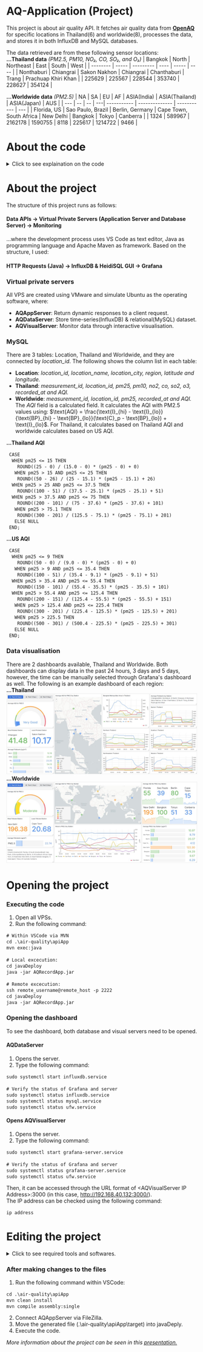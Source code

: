 # AQ-Application (Project)
This project is about air quality API. It fetches air quality data from __[OpenAQ](https://openaq.org/)__ for specific locations in Thailand(6) and worldwide(8), processes the data, and stores it in both InfluxDB and MySQL databases.

The data retrieved are from these following sensor locations: <br>
__...Thailand data__ _(PM2.5, PM10, NO₂, CO, SO₂, and O₃)_
| Bangkok  | North | Northeast | East | South | West | 
| -------- | ----- | --------- | ---- | ----- | ---- |
| Nonthaburi | Chiangrai | Sakon Nakhon | Chiangrai | Chanthaburi | Trang | Prachuap Khiri Khan |
| 225629 | 225567 | 228544 | 353740 | 228627 | 354124 |

__...Worldwide data__ _(PM2.5)_
| NA  | SA | EU | AF | ASIA(India) | ASIA(Thailand) | ASIA(Japan) | AUS | 
| --- | -- | -- | ---| ----------- | -------------- | ----------- | --- |
| Florida, US | Sao Paulo, Brazil | Berlin, Germany | Cape Town, South Africa | New Delhi | Bangkok | Tokyo | Canberra |
| 1324 | 589967 | 2162178 | 1590755 | 8118 | 225617 | 1214722 | 9466 |

# About the code
<details>
  <summary>Click to see explaination on the code</summary>
  
  ### Main code:
  #### 1. Initialisation <br>
  The _App_ class contains the main logic and _i_ tracks the number of time the code executes.
  ```
  public class App {
    public static void main(String[] args) {
        int i = 1; // Execution count
        String apiKey = "";
        // ------ HTTP Client Initialisation ------
        HttpClient client = HttpClient.newHttpClient();
  ```
  #### 2. Location parameters <br>
  The arrays contain the location ids and names according to OpenAQ's data (mentioned in the section above).
  ```
  int[] THlocationIds = {225629, 225567, 228544, 353740, 228627, 354124}; // Sensor IDs
  String[] THlocationNames = {"Bangkok", "North", "Northeast", "East", "South", "West"};
  
  int[] locationIds = {1324, 589967, 2162178, 1590755, 8118, 225617, 1214722, 9466};
  String[] locationNames = {"North America", "South America", "Europe", "Africa", "Asia(India)", "Asia(Thailand)", "Asia(Japan)", "Australia"};
  ```
  #### 3. Fetching data <br>
  The _while_ loop continuously fetch data at regular intervals (see 'duration' section). The _locationValues_ method is called for each location and set _true_ if Thailand, _false_ if worldwide.
  ```
  while (true) {
    for (int j = 0; j < THlocationIds.length; j++) {
        locationValues(THlocationIds[j], THlocationNames[j], client, apiKey, true);
    }

    for (int j = 0; j < locationIds.length; j++) {
        locationValues(locationIds[j], locationNames[j], client, apiKey, false);
    }
  ```
  The _locationValues_ method builds and sends an HTTP GET request by combining the location_id in the location parameter with the GET default request (/v3/locations/{locations_id}/sensors). Then, repeat the process with a delay of 60 seconds after each location is called.
  ```
  public static void locationValues(...) {
    String urlStr = "https://api.openaq.org/v3/locations/" + locationId + "/sensors";

    HttpRequest request = HttpRequest.newBuilder()
        .GET()
        .header("Content-Type", "application/json")
        .uri(URI.create(urlStr))
        .build();

    HttpResponse<String> response = client.send(request, BodyHandlers.ofString());
    ...
    Thread.sleep(60000)
  ```
  If the response is successful (200), then it processes JSON data to extract values. As the main JSONArray is 'result', it loops through the _results.length_ to find the _parameter_id_ and retrieve its _value_ within _latest_ JSONObject. It also retrieve the _latitude_ and _longitude_. Then, store those values into initialised values; store _PM2.5_ to all locations then _PM10, NO₂, CO, SO₂, and O₃_ values to location in Thailand only (when _getAllValue_ is true). The unit of concentrations are also converted using: $`\text{µg/m³} = ppb\times\frac{\text{molar mass of gas}}{\text{molar volume at STP}}`$.
  ```
  if (response.statusCode() == 200) {
    JSONObject jsonObject = new JSONObject(response.body());
    JSONArray results = jsonObject.getJSONArray("results");

  for (int k = 0; k < results.length(); k++) {
      // Find latest values and time, based on paramter IDs
      JSONObject sensor = results.getJSONObject(k);
      int parameterId = sensor.getJSONObject("parameter").getInt("id");
      JSONObject latestData = sensor.getJSONObject("latest");
      float latestValue = latestData.getFloat("value");
  
      // Find latitude and longitude from 'coordinates'
      JSONObject coordinates = latestData.getJSONObject("coordinates");
      latitude = coordinates.getFloat("latitude");
      longitude = coordinates.getFloat("longitude");
  
      // Store the latest data
      if (parameterId == 2) { // Store only pm2.5 values first
          pm25 = latestValue;
      }
      
      if (getAllValues == true) { // And if its all values
          switch (parameterId) {  // Rule switch
              case 1 -> pm10 = latestValue;
              case 7 -> no2 = ((latestValue*1000) * (no2Weight/divisor));
              case 8 -> co = ((latestValue*1000) * (coWeight/divisor));
              case 9 -> so2 = ((latestValue*1000) * (so2Weight/divisor));
              case 10 -> o3 = ((latestValue*1000) * (o3Weight/divisor));
          }
      }
  }
  ```
  #### 4. Duration <br>
  As most of the data source updates every hour, the code is programmed the fetch data every hour. However, due to internal server error (500), we have to send API request at a slower rate, with a delay of 60 seconds. As it takes around 14 minutes to retrieve all data, _LocalDateTime_ function is used for the duration of the nearest hour instead.
  ```
  LocalDateTime nextHour = currentTime.plusHours(1).withMinute(0).withSecond(0).withNano(0);
  Duration delayDuration = Duration.between(LocalDateTime.now(ZoneId.of("Asia/Bangkok")), nextHour);
  long delay = delayDuration.toMillis();
  
  System.out.println("Delaying until next hour...");
  try {
      Thread.sleep(delay);
  } catch (Exception err3) {
      System.out.println(err3.toString());
      Thread.currentThread().interrupt();
  }
  ```
  #### 5. Printing:
  Print the values depending on the _locationValues_.
  ```
  if (getAllValues) {
      System.out.println(locationName + ": [PM2.5: " + String.format("%.2f", pm25) + " µg/m3, " +
          "PM10: " + String.format("%.2f", pm10) + " µg/m3, " +
          "NO2: " + String.format("%.4f", no2) + " µg/m3, " +
          "CO: " + String.format("%.4f", co) + " µg/m3, " +
          "SO2: " + String.format("%.4f", so2) + " µg/m3, " +
          "O3: " + String.format("%.4f", o3) + " µg/m3]");
  } else {
      System.out.println(locationName + ": [PM2.5: " + String.format("%.2f", pm25) + " µg/m3]");
  }
  ```
  #### 6. Error handling:
  Waits and retry if there is an error when the API call.
  ```
  } catch (Exception err) {
      System.out.println("Location data error: " + locationName + ", " + err);
      System.out.println("Retrying...");
      try {
          Thread.sleep(60000);
      } catch (Exception err2) {
          System.out.println(err2.toString());
      }
  }
  ```

  ### InfluxDB code:
  #### 1. Initialisation:
  ```
  String token = ""; 
  String bucket = "";
  String org = "";
  InfluxDBClient influxDBClient = InfluxDBClientFactory.create("", token.toCharArray());
  WriteApiBlocking writeApi = influxDBClient.getWriteApiBlocking();
  ```
  #### 2. Storage:
  For each location, the air quality data is stored in InfluxDB as a point measurement tagged with location. Store _PM2.5_ values in all locations, and _PM10, NO₂, CO, SO₂, and O₃_ values if the _locationValues_ is true.
  ```
  Point point = Point.measurement("air_quality")
  .addTag("location", locationName)
  .addField("pm25", pm25);

  if (getAllValues) {
      point.addField("pm10", pm10)
          .addField("no2", no2)
          .addField("co", co)
          .addField("so2", so2)
          .addField("o3", o3);
  }
  writeApi.writePoint(bucket, org, point);
  ```
  
  ### MySQL code:
  #### 1. Initialisation
  ```
  String sqlURL = "";
  String username = "";
  String password = "";
  ```
  #### 2. Storage:
  For each location, the air quality data is stored depending on the _locationValues_, in MySQL as the column and in either Thailand or worldwide table.
  ```
  Statement stm = connect.createStatement();

  if (getAllValues) {
  // Insert into the Thailand table
  sqlstm = String.format(
      "INSERT INTO Thailand (location_id, pm25, pm10, no2, co, so2, o3, recorded_at) " +
      "VALUES ('%d', %.2f, %.2f, %.4f, %.4f, %.4f, %.4f, NOW())",
      locationId, pm25, pm10, no2, co, so2, o3);
  } else {
  // Insert into the Worldwide table
  sqlstm = String.format(
      "INSERT INTO Worldwide (location_id, pm25, recorded_at) " +
      "VALUES ('%d', %.2f, NOW())",
      locationId, pm25);
  }

  stm.executeUpdate(sqlstm);
  ```
</details>

# About the project
The structure of this project runs as follows:
#### Data APIs -> Virtual Private Servers (Application Server and Database Server) -> Monitoring
...where the development process uses VS Code as text editor, Java as programming language and Apache Maven as framework. Based on the structure, I used:
#### HTTP Requests (Java) -> InfluxDB & HeidiSQL GUI -> Grafana

### Virtual private servers
All VPS are created using VMware and simulate Ubuntu as the operating software, where:
- __AQAppServer__: Return dynamic responses to a client request.
- __AQDataServer__: Store time-series(InfluxDB) & relational(MySQL) dataset.
- __AQVisualServer__: Monitor data through interactive visualisation.

### MySQL
There are 3 tables: Location, Thailand and Worldwide, and they are connected by _location_id_. The following shows the column list in each table:
- __Location__: _location_id, location_name, location_city, region, latitude and longitude._
- __Thailand__: _measurement_id, location_id, pm25, pm10, no2, co, so2, o3, recorded_at and AQI._
- __Worldwide__: _measurement_id, location_id, pm25, recorded_at and AQI._ <br>
The _AQI_ field is a calculated field. It calculates the AQI with PM2.5 values using:
$`\text{AQI} = \frac{\text{I}_{hi} - \text{I}_{lo}}{\text{BP}_{hi} - \text{BP}_{lo}}(\text{C}_p - \text{BP}_{lo}) + \text{I}_{lo}`$. For Thailand, it calculates based on Thailand AQI and worldwide calculates based on US AQI. <br>

__...Thailand AQI__
```
 CASE
  WHEN pm25 <= 15 THEN
    ROUND((25 - 0) / (15.0 - 0) * (pm25 - 0) + 0)
   WHEN pm25 > 15 AND pm25 <= 25 THEN
    ROUND((50 - 26) / (25 - 15.1) * (pm25 - 15.1) + 26)
  WHEN pm25 > 25 AND pm25 <= 37.5 THEN 
    ROUND((100 - 51) / (37.5 - 25.1) * (pm25 - 25.1) + 51)
  WHEN pm25 > 37.5 AND pm25 <= 75 THEN 
    ROUND((200 - 101) / (75 - 37.6) * (pm25 - 37.6) + 101)
   WHEN pm25 > 75.1 THEN 
    ROUND((300 - 201) / (125.5 - 75.1) * (pm25 - 75.1) + 201)
   ELSE NULL
 END;
```
__...US AQI__
```
 CASE
  WHEN pm25 <= 9 THEN
    ROUND((50 - 0) / (9.0 - 0) * (pm25 - 0) + 0)
   WHEN pm25 > 9 AND pm25 <= 35.4 THEN
    ROUND((100 - 51) / (35.4 - 9.1) * (pm25 - 9.1) + 51)
  WHEN pm25 > 35.4 AND pm25 <= 55.4 THEN 
    ROUND((150 - 101) / (55.4 - 35.5) * (pm25 - 35.5) + 101)
  WHEN pm25 > 55.4 AND pm25 <= 125.4 THEN 
    ROUND((200 - 151) / (125.4 - 55.5) * (pm25 - 55.5) + 151)
   WHEN pm25 > 125.4 AND pm25 <= 225.4 THEN 
    ROUND((300 - 201) / (225.4 - 125.5) * (pm25 - 125.5) + 201)
   WHEN pm25 > 225.5 THEN 
    ROUND((500 - 301) / (500.4 - 225.5) * (pm25 - 225.5) + 301)
   ELSE NULL
 END;
```

### Data visualisation
There are 2 dashboards available, Thailand and Worldwide. Both dashboards can display data in the past 24 hours, 3 days and 5 days, however, the time can be manually selected through Grafana's dashboard as well. The following is an example dashboard of each region: <br>
__...Thailand__
![thailand-dashboard](https://github.com/SUTAMPU/air-quality-dashboards/blob/main/dashboard/preview-1.jpg?raw=true)
__...Worldwide__
![worldwide-dashboard](https://github.com/SUTAMPU/air-quality-dashboards/blob/main/dashboard/preview-2.jpg?raw=true)

# Opening the project
### Executing the code
1. Open all VPSs.
2. Run the following command:
```
# Within VSCode via MVN
cd .\air-quality\apiApp
mvn exec:java

# Local excecution:
cd javaDeploy
java -jar AQRecordApp.jar

# Remote excecution:
ssh remote_username@remote_host -p 2222
cd javaDeploy
java -jar AQRecordApp.jar
```

### Opening the dashboard
To see the dashboard, both database and visual servers need to be opened.
#### AQDataServer
1. Opens the server.
2. Type the following command:
```
sudo systemctl start influxdb.service

# Verify the status of Grafana and server
sudo systemctl status influxdb.service
sudo systemctl status mysql.service
sudo systemctl status ufw.service
```
#### Opens AQVisualServer
1. Opens the server.
2. Type the following command:
```
sudo systemctl start grafana-server.service

# Verify the status of Grafana and server
sudo systemctl status grafana-server.service
sudo systemctl status ufw.service
```
Then, it can be accessed through the URL format of \<AQVisualServer IP Address>:3000 (in this case, http://192.168.40.132:3000/)\. <br> The IP address can be checked using the following command:
```
ip address
```

# Editing the project

  <details>
    <summary>Click to see required tools and softwares.</summary>
    
  #### Required:
  1. Text Editor: VS Code
  2. Programming Language: Java (JDK)
  3. Project Structure: Apache Maven
  4. Database (Structured): MySQL
  5. Database Management (Structured): Heidi SQL
  6. Database (Time-Serie): InfluxDB
  7. Database Management (Time-Serie): InfluxDB GUI
  8. File Transfer (Software): FileZilla
  9. File Transfer (Platform): GitHub
  10. Monitoring Dashboard: Grafana
  11. VPS Simulation: VMware
  12. Operating System: Ubuntu
  
  #### Download:
  1. Text Editor: VS Code
  2. Programming Language: Java (JDK)
  3. Project Structure: Apache Maven
  4. Database Management (Structured): Heidi SQL
  5. File Transfer (Software): FileZilla
  6. VPS Simulation: VMware
  7. Operating System: Ubuntu

  #### Sign-up:
  1. File Transfer (Software): FileZilla
  2. Monitoring Dashboard: Grafana
  
  #### Optional:
  1. API Platform: Postman
  </details>
  
  ### After making changes to the files
  1. Run the following command within VSCode:
  ```
  cd .\air-quality\apiApp
  mvn clean install
  mvn compile assembly:single
  ```
  2. Connect AQAppServer via FileZilla.
  3. Move the generated file (.\air-quality\apiApp\target) into javaDeply.
  4. Execute the code.
</details>

_More information about the project can be seen in this 
[presentation.](https://www.canva.com/design/DAGUS0DYtzk/upPoHhPKDY3g26YIdGCGCA/edit?utm_content=DAGUS0DYtzk&utm_campaign=designshare&utm_medium=link2&utm_source=sharebutton)_
